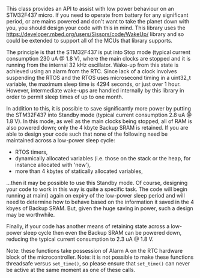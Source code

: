 This class provides an API to assist with low power behaviour on an STM32F437 micro.  If you need to operate from battery for any significant period, or are mains powered and don't want to take the planet down with you, you should design your code with this in mind.  This library uses the https://developer.mbed.org/users/Sissors/code/WakeUp/ library and so could be extended to support all of the MCUs that library supports.

The principle is that the STM32F437 is put into Stop mode (typical current consumption 230 uA @ 1.8 V), where the main clocks are stopped and it is running from the internal 32 kHz oscillator.  Wake-up from this state is achieved using an alarm from the RTC.  Since lack of a clock involves suspending the RTOS and the RTOS uses microsecond timing in a uint32_t variable, the maximum sleep time is 4294 seconds, or just over 1 hour.  However, intermediate wake-ups are handled internally by this library in order to permit sleep times of up to one month.

In addition to this, it is possible to save significantly more power by putting the STM32F437 into Standby mode (typical current consumption 2.8 uA @ 1.8 V).  In this mode, as well as the main clocks being stopped, all of RAM is also powered down; only the 4 kbyte Backup SRAM is retained.  If you are able to design your code such that none of the following need be maintained across a low-power sleep cycle:

* RTOS timers,
* dynamically allocated variables (i.e. those on the stack or the heap, for instance allocated with 'new'),
* more than 4 kbytes of statically allocated variables,

...then it may be possible to use this Standby mode.  Of course, designing your code to work in this way is quite a specific task.  The code will begin running at main() again on expiry of the low-power sleep period and will need to determine how to behave based on the information it saved in the 4 kbyes of Backup SRAM.  But, given the huge saving in power, such a design may be worthwhile.

Finally, if your code has another means of retaining state across a low-power sleep cycle then even the Backup SRAM can be powered down, reducing the typical current consumption to 2.3 uA @ 1.8 V.

Note: these functions take possession of Alarm A on the RTC hardware block of the microcontroller.
Note: it is not possible to make these functions threadsafe versus `set_time()`, so please ensure that `set_time()` can never be active at the same moment as one of these calls.